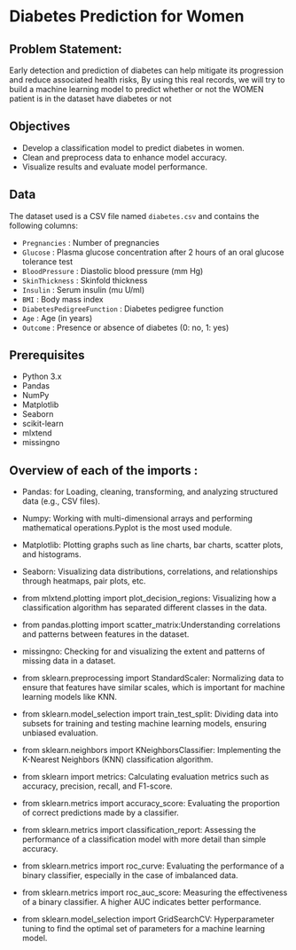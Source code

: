 # Diabetes Prediction for Women

## Problem Statement:

Early detection and prediction of diabetes can help mitigate its progression and reduce associated
health risks, By using this real records, we will try to build a machine learning model to predict
whether or not the WOMEN patient is in the dataset have diabetes or not

## Objectives

- Develop a classification model to predict diabetes in women.
- Clean and preprocess data to enhance model accuracy.
- Visualize results and evaluate model performance.  

## Data

The dataset used is a CSV file named `diabetes.csv` and contains the following columns:

- `Pregnancies` : Number of pregnancies
- `Glucose` : Plasma glucose concentration after 2 hours of an oral glucose tolerance test
- `BloodPressure` : Diastolic blood pressure (mm Hg)
- `SkinThickness` : Skinfold thickness
- `Insulin` : Serum insulin (mu U/ml)
- `BMI` : Body mass index
- `DiabetesPedigreeFunction` : Diabetes pedigree function
- `Age` : Age (in years)
- `Outcome` : Presence or absence of diabetes (0: no, 1: yes)

## Prerequisites

- Python 3.x
- Pandas
- NumPy
- Matplotlib
- Seaborn
- scikit-learn
- mlxtend
- missingno

##  Overview of each of the imports :

- Pandas: for Loading, cleaning, transforming, and analyzing structured data (e.g., CSV files).

- Numpy: Working with multi-dimensional arrays and performing mathematical operations.Pyplot is the most used module.

- Matplotlib: Plotting graphs such as line charts, bar charts, scatter plots, and histograms.

- Seaborn:  Visualizing data distributions, correlations, and relationships through heatmaps, pair plots, etc.

- from mlxtend.plotting import plot_decision_regions: Visualizing how a classification algorithm has separated different classes in the data.

- from pandas.plotting import scatter_matrix:Understanding correlations and patterns between features in the dataset.

- missingno: Checking for and visualizing the extent and patterns of missing data in a dataset.

- from sklearn.preprocessing import StandardScaler: Normalizing data to ensure that features have similar scales, which is important for machine learning models like KNN.

- from sklearn.model_selection import train_test_split: Dividing data into subsets for training and testing machine learning models, ensuring unbiased evaluation.

- from sklearn.neighbors import KNeighborsClassifier: Implementing the K-Nearest Neighbors (KNN) classification algorithm.

- from sklearn import metrics: Calculating evaluation metrics such as accuracy, precision, recall, and F1-score.

- from sklearn.metrics import accuracy_score: Evaluating the proportion of correct predictions made by a classifier.

- from sklearn.metrics import classification_report: Assessing the performance of a classification model with more detail than simple accuracy.


- from sklearn.metrics import roc_curve: Evaluating the performance of a binary classifier, especially in the case of imbalanced data.

- from sklearn.metrics import roc_auc_score: Measuring the effectiveness of a binary classifier. A higher AUC indicates better performance.

- from sklearn.model_selection import GridSearchCV: Hyperparameter tuning to find the optimal set of parameters for a machine learning model.
